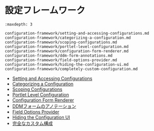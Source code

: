 # 設定フレームワーク

```{toctree}
:maxdepth: 3

configuration-framework/setting-and-accessing-configurations.md
configuration-framework/categorizing-a-configuration.md
configuration-framework/scoping-configurations.md
configuration-framework/portlet-level-configuration.md
configuration-framework/configuration-form-renderer.md
configuration-framework/ddm-form-annotations.md
configuration-framework/field-options-provider.md
configuration-framework/hiding-the-configuration-ui.md
configuration-framework/completely-custom-configuration.md
```

- [Setting and Accessing Configurations](./configuration-framework/setting-and-accessing-configurations.md)
- [Categorizing a Configuration](./configuration-framework/categorizing-a-configuration.md)
- [Scoping Configurations](./configuration-framework/scoping-configurations.md)
- [Portlet Level Configuration](./configuration-framework/portlet-level-configuration.md)
- [Configuration Form Renderer](./configuration-framework/configuration-form-renderer.md)
- [DDMフォームのアノテーション](./configuration-framework/ddm-form-annotations.md)
- [Field Options Provider](./configuration-framework/field-options-provider.md)
- [Hiding the Configuration UI](./configuration-framework/hiding-the-configuration-ui.md)
- [完全なカスタム構成](./configuration-framework/completely-custom-configuration.md)